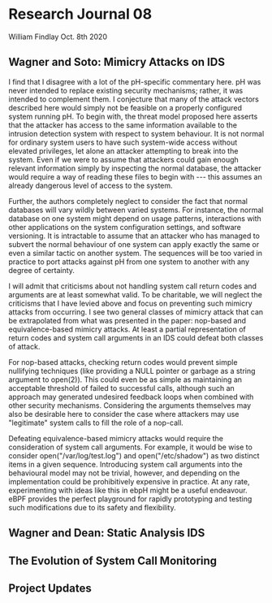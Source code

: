 # Research Journal 08

William Findlay
Oct. 8th 2020

## Wagner and Soto: Mimicry Attacks on IDS

I find that I disagree with a lot of the pH-specific commentary here. pH was
never intended to replace existing security mechanisms; rather, it was intended
to complement them. I conjecture that many of the attack vectors described here
would simply not be feasible on a properly configured system running pH. To
begin with, the threat model proposed here asserts that the attacker has access
to the same information available to the intrusion detection system with respect
to system behaviour. It is not normal for ordinary system users to have such
system-wide access without elevated privileges, let alone an attacker attempting
to break into the system. Even if we were to assume that attackers could gain
enough relevant information simply by inspecting the normal database, the attacker
would require a way of reading these files to begin with --- this assumes an
already dangerous level of access to the system.

Further, the authors completely neglect to consider the fact that normal databases
will vary wildly between varied systems. For instance, the normal database on
one system might depend on usage patterns, interactions with other applications
on the system configuration settings, and software versioning. It is intractable
to assume that an attacker who has managed to subvert the normal behaviour of
one system can apply exactly the same or even a similar tactic on another system.
The sequences will be too varied in practice to port attacks against pH from
one system to another with any degree of certainty.

I will admit that criticisms about not handling system call return codes and
arguments are at least somewhat valid. To be charitable, we will neglect the
criticisms that I have levied above and focus on preventing such mimicry attacks
from occurring. I see two general classes of mimicry attack that can be
extrapolated from what was presented in the paper: nop-based and
equivalence-based mimicry attacks. At least a partial representation of return
codes and system call arguments in an IDS could defeat both classes of attack.

For nop-based attacks, checking return codes would prevent simple nullifying
techniques (like providing a NULL pointer or garbage as a string argument to
open(2)). This could even be as simple as maintaining an acceptable threshold of
failed to successful calls, although such an approach may generated undesired
feedback loops when combined with other security mechanisms. Considering the
arguments themselves may also be desirable here to consider the case where
attackers may use "legitimate" system calls to fill the role of a nop-call.

Defeating equivalence-based mimicry attacks would require the consideration of
system call arguments. For example, it would be wise to consider
open("/var/log/test.log") and open("/etc/shadow") as two distinct items in
a given sequence. Introducing system call arguments into the behavioural
model may not be trivial, however, and depending on the implementation could
be prohibitively expensive in practice. At any rate, experimenting with ideas
like this in ebpH might be a useful endeavour. eBPF provides the perfect playground
for rapidly prototyping and testing such modifications due to its safety
and flexibility.

## Wagner and Dean: Static Analysis IDS

## The Evolution of System Call Monitoring

## Project Updates

